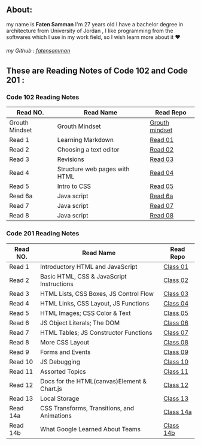 

## About:
my name is **Faten Samman** I'm 27 years old I have a bachelor degree in architecture from University of Jordan , I like programming from the softwares which I use in my work field, so I wish learn more about it :heart:
###### my Github : [fatensamman](https://github.com/Fatensamman)

## These are Reading Notes of Code 102 and Code 201 :

### **Code 102** Reading Notes 

 |    Read NO.    |                  Read Name                |            Read Repo          |
 |----------------|-------------------------------------------|-------------------------------|
 | Grouth Mindset |               Grouth Mindset              |[Grouth mindset](Code102/gm.md)|
 |     Read 1     |              Learning Markdown            |  [Read 01](Code102/Read1.md)  |
 |     Read 2     |            Choosing a text editor         |  [Read 02](Code102/Read2.md)  |
 |     Read 3     |                  Revisions                |  [Read 03](Code102/Read3.md)  |
 |     Read 4     |         Structure web pages with HTML     |  [Read 04](Code102/Read4.md)  |
 |     Read 5     |                 Intro to CSS              |  [Read 05](Code102/Read5.md)  |
 |    Read 6a     |                 Java script               | [Read 6a](Code102/Read6a.md)  |
 |     Read 7     |                 Java script               |  [Read 07](Code102/Read7.md)  |
 |     Read 8     |                 Java script               |  [Read 08](Code102/Read8.md)  |

### **Code 201** Reading Notes 


 |    Read NO.    |                 Read Name                 |            Read Repo           |
 |----------------|-------------------------------------------|--------------------------------|
 |     Read 1     |      Introductory HTML and JavaScript     |[Class 01](Code201/class-01.md) |
 |     Read 2     | Basic HTML, CSS & JavaScript Instructions | [Class 02](Code201/class-02.md)|
 |     Read 3     |   HTML Lists, CSS Boxes, JS Control Flow  |[Class 03](Code201/class-03.md) |
 |     Read 4     |   HTML Links, CSS Layout, JS Functions    |[Class 04](Code201/class-04.md) |
 |     Read 5     |       HTML Images; CSS Color & Text       |[Class 05](Code201/class-05.md) |
 |     Read 6     |        JS Object Literals; The DOM        | [Class 06](Code201/class-06.md)|
 |     Read 7     |   HTML Tables; JS Constructor Functions   |  [Class 07](Code201/Read7.md)  |
 |     Read 8     |               More CSS Layout             |[Class 08](Code201/class-08.md) |
 |     Read 9     |              Forms and Events             |[Class 09](Code201/class-09.md) |
 |     Read 10    |                JS Debugging               |[Class 10](Code201/class-10.md) |
 |     Read 11    |              Assorted Topics              |  [Class 11](Code201/Read11.md) |
 |     Read 12    |Docs for the HTML(canvas)Element & Chart.js|  [Class 12](Code201/Read12.md) |
 |     Read 13    |               Local Storage               |  [Class 13](Code201/Read13.md) |
 |    Read 14a    |CSS Transforms, Transitions, and Animations| [Class 14a](Code201/Read14a.md)|
 |    Read 14b    |      What Google Learned About Teams      | [Class 14b](Code201/Read14b.md)|